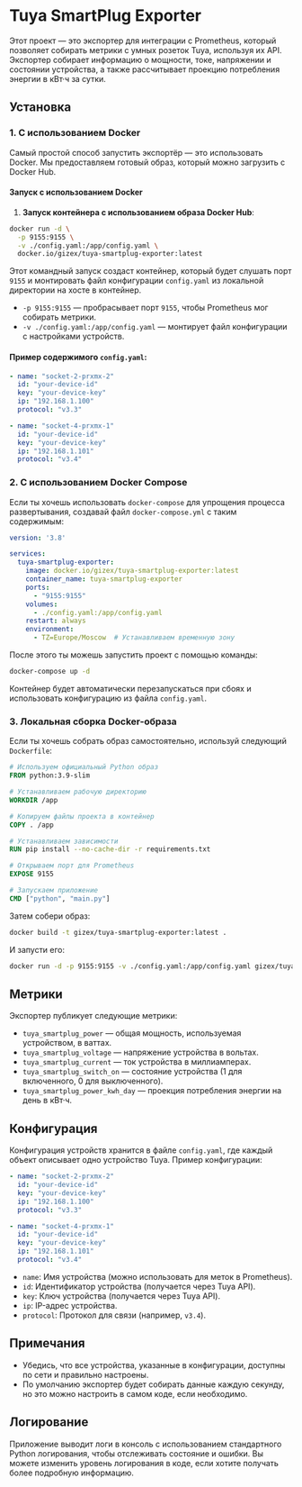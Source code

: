 # Tuya SmartPlug Exporter

Этот проект — это экспортер для интеграции с Prometheus, который позволяет собирать метрики с умных розеток Tuya, используя их API. Экспортер собирает информацию о мощности, токе, напряжении и состоянии устройства, а также рассчитывает проекцию потребления энергии в кВт·ч за сутки.

## Установка

### 1. С использованием Docker

Самый простой способ запустить экспортёр — это использовать Docker. Мы предоставляем готовый образ, который можно загрузить с Docker Hub.

#### Запуск с использованием Docker

1. **Запуск контейнера с использованием образа Docker Hub**:

```bash
docker run -d \
  -p 9155:9155 \
  -v ./config.yaml:/app/config.yaml \
  docker.io/gizex/tuya-smartplug-exporter:latest
```

Этот командный запуск создаст контейнер, который будет слушать порт `9155` и монтировать файл конфигурации `config.yaml` из локальной директории на хосте в контейнер.

- `-p 9155:9155` — пробрасывает порт `9155`, чтобы Prometheus мог собирать метрики.
- `-v ./config.yaml:/app/config.yaml` — монтирует файл конфигурации с настройками устройств.

#### Пример содержимого `config.yaml`:

```yaml
- name: "socket-2-prxmx-2"
  id: "your-device-id"
  key: "your-device-key"
  ip: "192.168.1.100"
  protocol: "v3.3"

- name: "socket-4-prxmx-1"
  id: "your-device-id"
  key: "your-device-key"
  ip: "192.168.1.101"
  protocol: "v3.4"
```

### 2. С использованием Docker Compose

Если ты хочешь использовать `docker-compose` для упрощения процесса развертывания, создавай файл `docker-compose.yml` с таким содержимым:

```yaml
version: '3.8'

services:
  tuya-smartplug-exporter:
    image: docker.io/gizex/tuya-smartplug-exporter:latest
    container_name: tuya-smartplug-exporter
    ports:
      - "9155:9155"
    volumes:
      - ./config.yaml:/app/config.yaml
    restart: always
    environment:
      - TZ=Europe/Moscow  # Устанавливаем временную зону
```

После этого ты можешь запустить проект с помощью команды:

```bash
docker-compose up -d
```

Контейнер будет автоматически перезапускаться при сбоях и использовать конфигурацию из файла `config.yaml`.

### 3. Локальная сборка Docker-образа

Если ты хочешь собрать образ самостоятельно, используй следующий `Dockerfile`:

```dockerfile
# Используем официальный Python образ
FROM python:3.9-slim

# Устанавливаем рабочую директорию
WORKDIR /app

# Копируем файлы проекта в контейнер
COPY . /app

# Устанавливаем зависимости
RUN pip install --no-cache-dir -r requirements.txt

# Открываем порт для Prometheus
EXPOSE 9155

# Запускаем приложение
CMD ["python", "main.py"]
```

Затем собери образ:

```bash
docker build -t gizex/tuya-smartplug-exporter:latest .
```

И запусти его:

```bash
docker run -d -p 9155:9155 -v ./config.yaml:/app/config.yaml gizex/tuya-smartplug-exporter:latest
```

## Метрики

Экспортер публикует следующие метрики:

- `tuya_smartplug_power` — общая мощность, используемая устройством, в ваттах.
- `tuya_smartplug_voltage` — напряжение устройства в вольтах.
- `tuya_smartplug_current` — ток устройства в миллиамперах.
- `tuya_smartplug_switch_on` — состояние устройства (1 для включенного, 0 для выключенного).
- `tuya_smartplug_power_kwh_day` — проекция потребления энергии на день в кВт·ч.

## Конфигурация

Конфигурация устройств хранится в файле `config.yaml`, где каждый объект описывает одно устройство Tuya. Пример конфигурации:

```yaml
- name: "socket-2-prxmx-2"
  id: "your-device-id"
  key: "your-device-key"
  ip: "192.168.1.100"
  protocol: "v3.3"

- name: "socket-4-prxmx-1"
  id: "your-device-id"
  key: "your-device-key"
  ip: "192.168.1.101"
  protocol: "v3.4"
```

- `name`: Имя устройства (можно использовать для меток в Prometheus).
- `id`: Идентификатор устройства (получается через Tuya API).
- `key`: Ключ устройства (получается через Tuya API).
- `ip`: IP-адрес устройства.
- `protocol`: Протокол для связи (например, `v3.4`).

## Примечания

- Убедись, что все устройства, указанные в конфигурации, доступны по сети и правильно настроены.
- По умолчанию экспортер будет собирать данные каждую секунду, но это можно настроить в самом коде, если необходимо.

## Логирование

Приложение выводит логи в консоль с использованием стандартного Python логирования, чтобы отслеживать состояние и ошибки. Вы можете изменить уровень логирования в коде, если хотите получать более подробную информацию.
